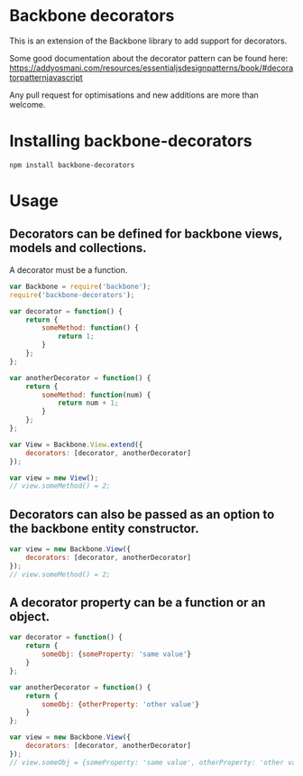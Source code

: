 # Backbone decorators

This is an extension of the Backbone library to add support for decorators.

Some good documentation about the decorator pattern can be found here:
https://addyosmani.com/resources/essentialjsdesignpatterns/book/#decoratorpatternjavascript

Any pull request for optimisations and new additions are more than welcome.

# Installing backbone-decorators

```
npm install backbone-decorators
```

# Usage

## Decorators can be defined for backbone views, models and collections.

A decorator must be a function.

```js
var Backbone = require('backbone');
require('backbone-decorators');

var decorator = function() {
    return {
        someMethod: function() {
            return 1;
        }
    };
};

var anotherDecorator = function() {
    return {
        someMethod: function(num) {
            return num + 1;
        }
    };
};

var View = Backbone.View.extend({
    decorators: [decorator, anotherDecorator]
});

var view = new View();
// view.someMethod() = 2;
```

## Decorators can also be passed as an option to the backbone entity constructor.

```js
var view = new Backbone.View({
    decorators: [decorator, anotherDecorator]
});
// view.someMethod() = 2;
```

## A decorator property can be a function or an object.

```js
var decorator = function() {
    return {
        someObj: {someProperty: 'same value'}
    }
};

var anotherDecorator = function() {
    return {
        someObj: {otherProperty: 'other value'}
    }
};

var view = new Backbone.View({
    decorators: [decorator, anotherDecorator]
});
// view.someObj = {someProperty: 'same value', otherProperty: 'other value'};
```